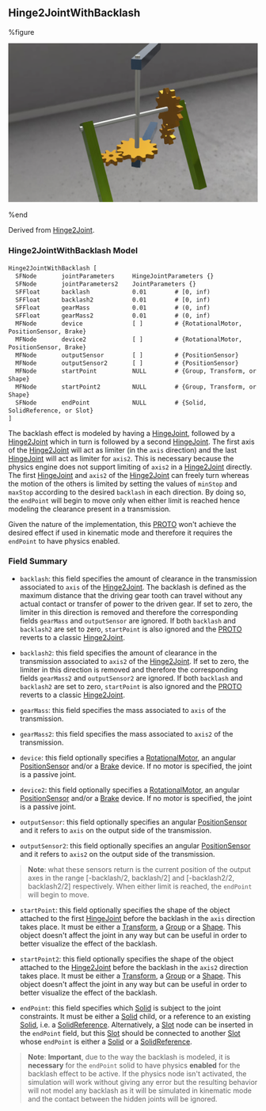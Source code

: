 ## Hinge2JointWithBacklash

%figure

![Hinge2JointWithBacklash](images/joints/Hinge2JointWithBacklash/Hinge2JointWithBacklash.png)

%end

Derived from [Hinge2Joint](../reference/hinge2joint.md).

### Hinge2JointWithBacklash Model

```
Hinge2JointWithBacklash [
  SFNode       jointParameters     HingeJointParameters {}
  SFNode       jointParameters2    JointParameters {}
  SFFloat      backlash            0.01        # [0, inf)
  SFFloat      backlash2           0.01        # [0, inf)
  SFFloat      gearMass            0.01        # (0, inf)
  SFFloat      gearMass2           0.01        # (0, inf)
  MFNode       device              [ ]         # {RotationalMotor, PositionSensor, Brake}
  MFNode       device2             [ ]         # {RotationalMotor, PositionSensor, Brake}
  MFNode       outputSensor        [ ]         # {PositionSensor}
  MFNode       outputSensor2       [ ]         # {PositionSensor}
  MFNode       startPoint          NULL        # {Group, Transform, or Shape}
  MFNode       startPoint2         NULL        # {Group, Transform, or Shape}
  SFNode       endPoint            NULL        # {Solid, SolidReference, or Slot}
]
```

The backlash effect is modeled by having a [HingeJoint](../reference/hingejoint.md), followed by a [Hinge2Joint](../reference/hinge2joint.md) which in turn is followed by a second [HingeJoint](../reference/hingejoint.md).
The first axis of the [Hinge2Joint](../reference/hinge2joint.md) will act as limiter (in the `axis`  direction) and the last [HingeJoint](../reference/hingejoint.md) will act as limiter for `axis2`.
This is necessary because the physics engine does not support limiting of `axis2` in a [Hinge2Joint](../reference/hinge2joint.md) directly.
The first [HingeJoint](../reference/hingejoint.md) and `axis2` of the [Hinge2Joint](../reference/hinge2joint.md) can freely turn whereas the motion of the others is limited by setting the values of `minStop` and `maxStop` according to the desired `backlash` in each direction.
By doing so, the `endPoint` will begin to move only when either limit is reached hence modeling the clearance present in a transmission.

Given the nature of the implementation, this [PROTO](../reference/proto.md) won't achieve the desired effect if used in kinematic mode and therefore it requires the `endPoint` to have physics enabled.

### Field Summary

- `backlash`: this field specifies the amount of clearance in the transmission associated to `axis` of the [Hinge2Joint](../reference/hinge2joint.md). The backlash is defined as the maximum distance that the driving gear tooth can travel without any actual contact or transfer of power to the driven gear.
If set to zero, the limiter in this direction is removed and therefore the corresponding fields `gearMass` and `outputSensor` are ignored.
If both `backlash` and `backlash2` are set to zero, `startPoint` is also ignored and the [PROTO](../reference/proto.md) reverts to a classic [Hinge2Joint](../reference/hinge2joint.md).

- `backlash2`: this field specifies the amount of clearance in the transmission associated to `axis2` of the [Hinge2Joint](../reference/hinge2joint.md).
If set to zero, the limiter in this direction is removed and therefore the corresponding fields `gearMass2` and `outputSensor2` are ignored.
If both `backlash` and `backlash2` are set to zero, `startPoint` is also ignored and the [PROTO](../reference/proto.md) reverts to a classic [Hinge2Joint](../reference/hinge2joint.md).

- `gearMass`: this field specifies the mass associated to `axis` of the transmission.

- `gearMass2`: this field specifies the mass associated to `axis2` of the transmission.

- `device`: this field optionally specifies a [RotationalMotor](../reference/rotationalmotor.md), an angular [PositionSensor](../reference/positionsensor.md) and/or a [Brake](../reference/brake.md) device.
If no motor is specified, the joint is a passive joint.

- `device2`: this field optionally specifies a [RotationalMotor](../reference/rotationalmotor.md), an angular [PositionSensor](../reference/positionsensor.md) and/or a [Brake](../reference/brake.md) device.
If no motor is specified, the joint is a passive joint.

- `outputSensor`: this field optionally specifies an angular [PositionSensor](../reference/positionsensor.md) and it refers to `axis` on the output side of the transmission.

- `outputSensor2`: this field optionally specifies an angular [PositionSensor](../reference/positionsensor.md) and it refers to `axis2` on the output side of the transmission.

> **Note**: what these sensors return is the current position of the output axes in the range [-backlash/2, backlash/2] and [-backlash2/2, backlash2/2] respectively. When either limit is reached, the `endPoint` will begin to move.

- `startPoint`: this field optionally specifies the shape of the object attached to the first [HingeJoint](../reference/hingejoint.md) before the backlash in the `axis` direction takes place.
It must be either a [Transform](../reference/transform.md), a [Group](../reference/group.md) or a [Shape](../reference/shape.md).
This object doesn't affect the joint in any way but can be useful in order to better visualize the effect of the backlash.

- `startPoint2`: this field optionally specifies the shape of the object attached to the [Hinge2Joint](../reference/hinge2joint.md) before the backlash in the `axis2` direction takes place.
It must be either a [Transform](../reference/transform.md), a [Group](../reference/group.md) or a [Shape](../reference/shape.md).
This object doesn't affect the joint in any way but can be useful in order to better visualize the effect of the backlash.

- `endPoint`: this field specifies which [Solid](../reference/solid.md) is subject to the joint constraints. It must be either a [Solid](../reference/solid.md) child, or a reference to an existing [Solid](../reference/solid.md), i.e. a [SolidReference](../reference/solidreference.md).
Alternatively, a [Slot](../reference/slot.md) node can be inserted in the `endPoint` field, but this [Slot](../reference/slot.md) should be connected to another [Slot](../reference/slot.md) whose `endPoint` is either a [Solid](../reference/solid.md) or a [SolidReference](../reference/solidreference.md).

> **Note**: **Important**, due to the way the backlash is modeled, it is **necessary** for the `endPoint` solid to have physics **enabled** for the backlash effect to be active.
If the physics node isn't activated, the simulation will work without giving any error but the resulting behavior will not model any backlash as it will be simulated in kinematic mode and the contact between the hidden joints will be ignored.
